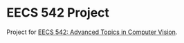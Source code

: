 # EECS 542 Project
Project for [EECS 542: Advanced Topics in Computer Vision](https://web.eecs.umich.edu/~ahowens/eecs542/w24/).
